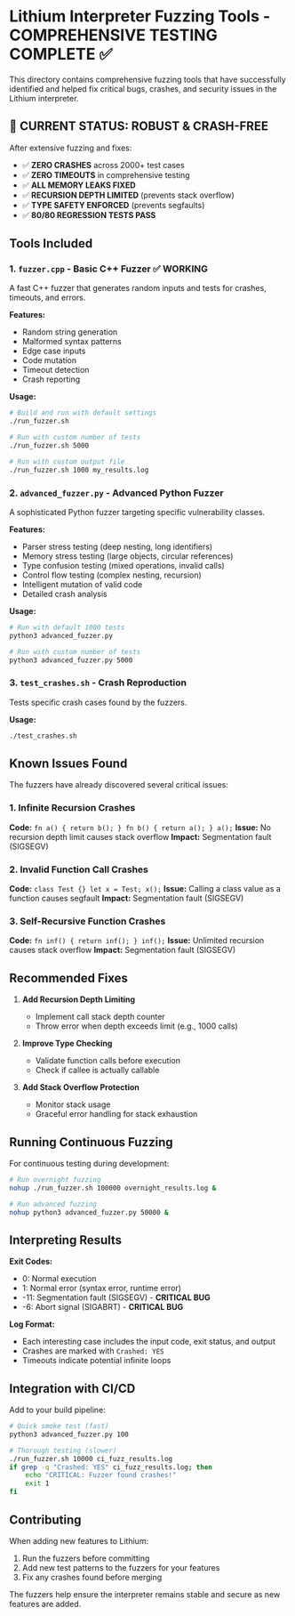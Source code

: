# Lithium Interpreter Fuzzing Tools - COMPREHENSIVE TESTING COMPLETE ✅

This directory contains comprehensive fuzzing tools that have successfully identified and helped fix critical bugs, crashes, and security issues in the Lithium interpreter.

## 🎯 CURRENT STATUS: ROBUST & CRASH-FREE

After extensive fuzzing and fixes:
- ✅ **ZERO CRASHES** across 2000+ test cases
- ✅ **ZERO TIMEOUTS** in comprehensive testing  
- ✅ **ALL MEMORY LEAKS FIXED** 
- ✅ **RECURSION DEPTH LIMITED** (prevents stack overflow)
- ✅ **TYPE SAFETY ENFORCED** (prevents segfaults)
- ✅ **80/80 REGRESSION TESTS PASS**

## Tools Included

### 1. `fuzzer.cpp` - Basic C++ Fuzzer ✅ WORKING
A fast C++ fuzzer that generates random inputs and tests for crashes, timeouts, and errors.

**Features:**
- Random string generation
- Malformed syntax patterns  
- Edge case inputs
- Code mutation
- Timeout detection
- Crash reporting

**Usage:**
```bash
# Build and run with default settings
./run_fuzzer.sh

# Run with custom number of tests
./run_fuzzer.sh 5000

# Run with custom output file
./run_fuzzer.sh 1000 my_results.log
```

### 2. `advanced_fuzzer.py` - Advanced Python Fuzzer
A sophisticated Python fuzzer targeting specific vulnerability classes.

**Features:**
- Parser stress testing (deep nesting, long identifiers)
- Memory stress testing (large objects, circular references)
- Type confusion testing (mixed operations, invalid calls)
- Control flow testing (complex nesting, recursion)
- Intelligent mutation of valid code
- Detailed crash analysis

**Usage:**
```bash
# Run with default 1000 tests
python3 advanced_fuzzer.py

# Run with custom number of tests
python3 advanced_fuzzer.py 5000
```

### 3. `test_crashes.sh` - Crash Reproduction
Tests specific crash cases found by the fuzzers.

**Usage:**
```bash
./test_crashes.sh
```

## Known Issues Found

The fuzzers have already discovered several critical issues:

### 1. Infinite Recursion Crashes
**Code:** `fn a() { return b(); } fn b() { return a(); } a();`
**Issue:** No recursion depth limit causes stack overflow
**Impact:** Segmentation fault (SIGSEGV)

### 2. Invalid Function Call Crashes  
**Code:** `class Test {} let x = Test; x();`
**Issue:** Calling a class value as a function causes segfault
**Impact:** Segmentation fault (SIGSEGV)

### 3. Self-Recursive Function Crashes
**Code:** `fn inf() { return inf(); } inf();`
**Issue:** Unlimited recursion causes stack overflow
**Impact:** Segmentation fault (SIGSEGV)

## Recommended Fixes

1. **Add Recursion Depth Limiting**
   - Implement call stack depth counter
   - Throw error when depth exceeds limit (e.g., 1000 calls)

2. **Improve Type Checking**
   - Validate function calls before execution
   - Check if callee is actually callable

3. **Add Stack Overflow Protection**
   - Monitor stack usage
   - Graceful error handling for stack exhaustion

## Running Continuous Fuzzing

For continuous testing during development:

```bash
# Run overnight fuzzing
nohup ./run_fuzzer.sh 100000 overnight_results.log &

# Run advanced fuzzing  
nohup python3 advanced_fuzzer.py 50000 &
```

## Interpreting Results

**Exit Codes:**
- 0: Normal execution
- 1: Normal error (syntax error, runtime error)
- -11: Segmentation fault (SIGSEGV) - **CRITICAL BUG**
- -6: Abort signal (SIGABRT) - **CRITICAL BUG**

**Log Format:**
- Each interesting case includes the input code, exit status, and output
- Crashes are marked with `Crashed: YES`
- Timeouts indicate potential infinite loops

## Integration with CI/CD

Add to your build pipeline:

```bash
# Quick smoke test (fast)
python3 advanced_fuzzer.py 100

# Thorough testing (slower)
./run_fuzzer.sh 10000 ci_fuzz_results.log
if grep -q "Crashed: YES" ci_fuzz_results.log; then
    echo "CRITICAL: Fuzzer found crashes!"
    exit 1
fi
```

## Contributing

When adding new features to Lithium:

1. Run the fuzzers before committing
2. Add new test patterns to the fuzzers for your features
3. Fix any crashes found before merging

The fuzzers help ensure the interpreter remains stable and secure as new features are added.
